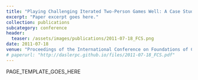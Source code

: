 ```yaml
---
title: "Playing Challenging Iterated Two-Person Games Well: A Case Study on the Iterated Traveler's Dilemma"
excerpt: "Paper excerpt goes here."
collection: publications
subcategory: conference
header: 
  teaser: /assets/images/publications/2011-07-18_FCS.png
date: 2011-07-18
venue: "Proceedings of the International Conference on Foundations of Computer Science (FCS)"
# paperurl: "http://daslerpc.github.io/files/2011-07-18_FCS.pdf"
---
```


PAGE_TEMPLATE_GOES_HERE
